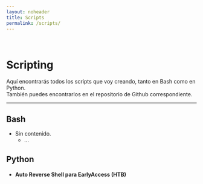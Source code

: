```yaml
---
layout: noheader
title: Scripts
permalink: /scripts/
---
```


<br/>

# Scripting

Aquí encontrarás todos los scripts que voy creando, tanto en Bash como en Python.
<br/>
También puedes encontrarlos en el repositorio de Github correspondiente.

********************************************************************************************

## Bash

  - Sin contenido.
    - ...

## Python

  - #### Auto Reverse Shell para EarlyAccess (HTB)